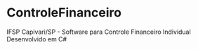 # ControleFinanceiro
IFSP Capivari/SP - Software para Controle Financeiro Individual Desenvolvido em C#

